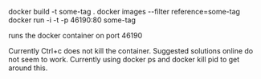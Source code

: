 docker build -t some-tag .
docker images --filter reference=some-tag
docker run -i -t -p 46190:80 some-tag

runs the docker container on port 46190

Currently Ctrl+c does not kill the container. Suggested solutions online do not seem to work. 
Currently using docker ps and docker kill pid to get around this.
